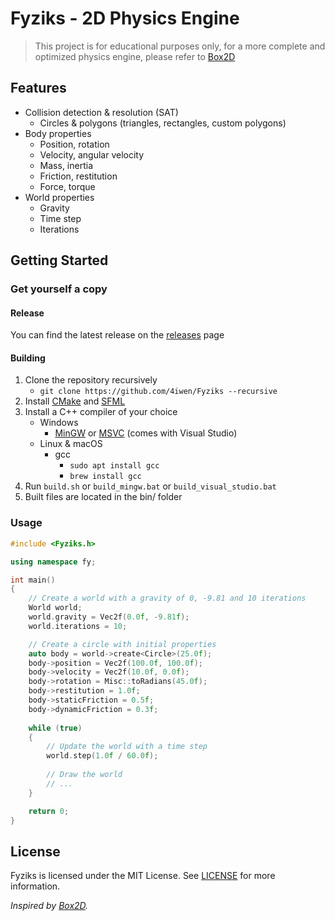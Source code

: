 # Fyziks - 2D Physics Engine

> This project is for educational purposes only, for a more complete and optimized physics engine, please refer to [Box2D](https://box2d.org/)

## Features

- Collision detection & resolution (SAT)
  - Circles & polygons (triangles, rectangles, custom polygons)
- Body properties
  - Position, rotation
  - Velocity, angular velocity
  - Mass, inertia
  - Friction, restitution
  - Force, torque
- World properties
  - Gravity
  - Time step
  - Iterations

## Getting Started

### Get yourself a copy

#### Release

You can find the latest release on the [releases](https://github.com/4iwen/Fyziks/releases) page

#### Building

1. Clone the repository recursively
   - `git clone https://github.com/4iwen/Fyziks --recursive`
2. Install [CMake](https://cmake.org/) and [SFML](https://www.sfml-dev.org/)
3. Install a C++ compiler of your choice
   - Windows
       - [MinGW](https://mingw-w64.org/) or [MSVC](https://visualstudio.microsoft.com/downloads/) (comes with Visual Studio)
   - Linux & macOS
       - gcc
           - `sudo apt install gcc`
           - `brew install gcc`
4. Run `build.sh` or `build_mingw.bat` or `build_visual_studio.bat`
5. Built files are located in the bin/ folder

### Usage

```cpp
#include <Fyziks.h>

using namespace fy;

int main()
{
    // Create a world with a gravity of 0, -9.81 and 10 iterations
    World world;
    world.gravity = Vec2f(0.0f, -9.81f);
    world.iterations = 10;

    // Create a circle with initial properties
    auto body = world->create<Circle>(25.0f);
    body->position = Vec2f(100.0f, 100.0f);
    body->velocity = Vec2f(10.0f, 0.0f);
    body->rotation = Misc::toRadians(45.0f);
    body->restitution = 1.0f;
    body->staticFriction = 0.5f;
    body->dynamicFriction = 0.3f;
    
    while (true)
    {
        // Update the world with a time step
        world.step(1.0f / 60.0f);
    
        // Draw the world
        // ...
    }

    return 0;
}
```

## License

Fyziks is licensed under the MIT License. See [LICENSE](LICENSE) for more information.

*Inspired by [Box2D](https://box2d.org/).*
